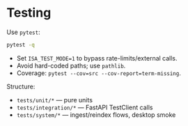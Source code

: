 # Testing

Use `pytest`:
```bash
pytest -q
```
- Set `ISA_TEST_MODE=1` to bypass rate-limits/external calls.
- Avoid hard-coded paths; use `pathlib`.
- Coverage: `pytest --cov=src --cov-report=term-missing`.

Structure:
- `tests/unit/*` — pure units
- `tests/integration/*` — FastAPI TestClient calls
- `tests/system/*` — ingest/reindex flows, desktop smoke
